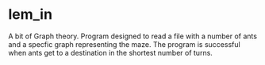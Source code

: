 # lem_in

A bit of Graph theory. Program designed to read a file with a number of ants and a specfic graph representing the maze. The program is successful when ants get to a destination in the shortest number of turns.
